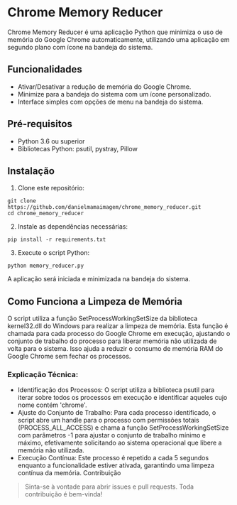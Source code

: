 # Chrome Memory Reducer
Chrome Memory Reducer é uma aplicação Python que minimiza o uso de memória do Google Chrome automaticamente, utilizando uma aplicação em segundo plano com ícone na bandeja do sistema.

## Funcionalidades
+ Ativar/Desativar a redução de memória do Google Chrome.
+ Minimize para a bandeja do sistema com um ícone personalizado.
+ Interface simples com opções de menu na bandeja do sistema.

## Pré-requisitos
+ Python 3.6 ou superior
+ Bibliotecas Python: psutil, pystray, Pillow

## Instalação
1. Clone este repositório:
```
git clone https://github.com/danielmamaimagem/chrome_memory_reducer.git
cd chrome_memory_reducer
```
2. Instale as dependências necessárias:
```
pip install -r requirements.txt
```
3. Execute o script Python:
```
python memory_reducer.py
```
A aplicação será iniciada e minimizada na bandeja do sistema.

## Como Funciona a Limpeza de Memória
O script utiliza a função SetProcessWorkingSetSize da biblioteca kernel32.dll do Windows para realizar a limpeza de memória. Esta função é chamada para cada processo do Google Chrome em execução, ajustando o conjunto de trabalho do processo para liberar memória não utilizada de volta para o sistema. Isso ajuda a reduzir o consumo de memória RAM do Google Chrome sem fechar os processos.

### Explicação Técnica:
+ Identificação dos Processos: O script utiliza a biblioteca psutil para iterar sobre todos os processos em execução e identificar aqueles cujo nome contém 'chrome'.
+ Ajuste do Conjunto de Trabalho: Para cada processo identificado, o script abre um handle para o processo com permissões totais (PROCESS_ALL_ACCESS) e chama a função SetProcessWorkingSetSize com parâmetros -1 para ajustar o conjunto de trabalho mínimo e máximo, efetivamente solicitando ao sistema operacional que libere a memória não utilizada.
+ Execução Contínua: Este processo é repetido a cada 5 segundos enquanto a funcionalidade estiver ativada, garantindo uma limpeza contínua da memória.
Contribuição

> Sinta-se à vontade para abrir issues e pull requests. Toda contribuição é bem-vinda!

